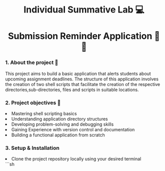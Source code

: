 <h1 align="center"> Individual Summative Lab 💻</h1>

<h1 align="center"> Submission Reminder Application 🏫💡</h1>

 <h3><b>1. About the project 📖</b></h3>
 <p>This project aims to build a basic application that alerts students about upcoming assignment deadlines. The structure of this application involves the creation of two shell scripts that facilitate the creation of the respective directories,sub-directories, files and scripts in suitable locations.</p>

 <h3>2. Project objectives 🥇</h3>
 <li> Mastering shell scripting basics</li>
 <li>Understanding application directory structures</li>
 <li>Developing problem-solving and debugging skills</li>
 <li>Gaining Experience with version control and documentation</li>
 <li>Building a functional application from scratch</li>

 <h3>3. Setup & Installation</h3>
 <li>Clone the project repository locally using your desired terminal </li>
 ```sh
